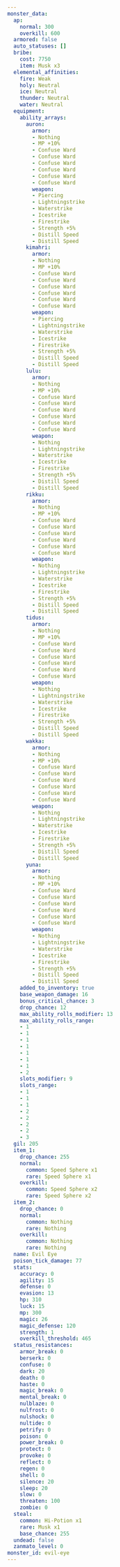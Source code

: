 ```yaml
---
monster_data:
  ap:
    normal: 300
    overkill: 600
  armored: false
  auto_statuses: []
  bribe:
    cost: 7750
    item: Musk x3
  elemental_affinities:
    fire: Weak
    holy: Neutral
    ice: Neutral
    thunder: Neutral
    water: Neutral
  equipment:
    ability_arrays:
      auron:
        armor:
        - Nothing
        - MP +10%
        - Confuse Ward
        - Confuse Ward
        - Confuse Ward
        - Confuse Ward
        - Confuse Ward
        - Confuse Ward
        weapon:
        - Piercing
        - Lightningstrike
        - Waterstrike
        - Icestrike
        - Firestrike
        - Strength +5%
        - Distill Speed
        - Distill Speed
      kimahri:
        armor:
        - Nothing
        - MP +10%
        - Confuse Ward
        - Confuse Ward
        - Confuse Ward
        - Confuse Ward
        - Confuse Ward
        - Confuse Ward
        weapon:
        - Piercing
        - Lightningstrike
        - Waterstrike
        - Icestrike
        - Firestrike
        - Strength +5%
        - Distill Speed
        - Distill Speed
      lulu:
        armor:
        - Nothing
        - MP +10%
        - Confuse Ward
        - Confuse Ward
        - Confuse Ward
        - Confuse Ward
        - Confuse Ward
        - Confuse Ward
        weapon:
        - Nothing
        - Lightningstrike
        - Waterstrike
        - Icestrike
        - Firestrike
        - Strength +5%
        - Distill Speed
        - Distill Speed
      rikku:
        armor:
        - Nothing
        - MP +10%
        - Confuse Ward
        - Confuse Ward
        - Confuse Ward
        - Confuse Ward
        - Confuse Ward
        - Confuse Ward
        weapon:
        - Nothing
        - Lightningstrike
        - Waterstrike
        - Icestrike
        - Firestrike
        - Strength +5%
        - Distill Speed
        - Distill Speed
      tidus:
        armor:
        - Nothing
        - MP +10%
        - Confuse Ward
        - Confuse Ward
        - Confuse Ward
        - Confuse Ward
        - Confuse Ward
        - Confuse Ward
        weapon:
        - Nothing
        - Lightningstrike
        - Waterstrike
        - Icestrike
        - Firestrike
        - Strength +5%
        - Distill Speed
        - Distill Speed
      wakka:
        armor:
        - Nothing
        - MP +10%
        - Confuse Ward
        - Confuse Ward
        - Confuse Ward
        - Confuse Ward
        - Confuse Ward
        - Confuse Ward
        weapon:
        - Nothing
        - Lightningstrike
        - Waterstrike
        - Icestrike
        - Firestrike
        - Strength +5%
        - Distill Speed
        - Distill Speed
      yuna:
        armor:
        - Nothing
        - MP +10%
        - Confuse Ward
        - Confuse Ward
        - Confuse Ward
        - Confuse Ward
        - Confuse Ward
        - Confuse Ward
        weapon:
        - Nothing
        - Lightningstrike
        - Waterstrike
        - Icestrike
        - Firestrike
        - Strength +5%
        - Distill Speed
        - Distill Speed
    added_to_inventory: true
    base_weapon_damage: 16
    bonus_critical_chance: 3
    drop_chance: 12
    max_ability_rolls_modifier: 13
    max_ability_rolls_range:
    - 1
    - 1
    - 1
    - 1
    - 1
    - 1
    - 1
    - 2
    slots_modifier: 9
    slots_range:
    - 1
    - 1
    - 1
    - 2
    - 2
    - 2
    - 2
    - 3
  gil: 205
  item_1:
    drop_chance: 255
    normal:
      common: Speed Sphere x1
      rare: Speed Sphere x1
    overkill:
      common: Speed Sphere x2
      rare: Speed Sphere x2
  item_2:
    drop_chance: 0
    normal:
      common: Nothing
      rare: Nothing
    overkill:
      common: Nothing
      rare: Nothing
  name: Evil Eye
  poison_tick_damage: 77
  stats:
    accuracy: 0
    agility: 15
    defense: 0
    evasion: 13
    hp: 310
    luck: 15
    mp: 300
    magic: 26
    magic_defense: 120
    strength: 1
    overkill_threshold: 465
  status_resistances:
    armor_break: 0
    berserk: 0
    confuse: 0
    dark: 20
    death: 0
    haste: 0
    magic_break: 0
    mental_break: 0
    nulblaze: 0
    nulfrost: 0
    nulshock: 0
    nultide: 0
    petrify: 0
    poison: 0
    power_break: 0
    protect: 0
    provoke: 0
    reflect: 0
    regen: 0
    shell: 0
    silence: 20
    sleep: 20
    slow: 0
    threaten: 100
    zombie: 0
  steal:
    common: Hi-Potion x1
    rare: Musk x1
    base_chance: 255
  undead: false
  zanmato_level: 0
monster_id: evil-eye
---
```

